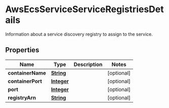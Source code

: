 

# AwsEcsServiceServiceRegistriesDetails

Information about a service discovery registry to assign to the service.

## Properties

| Name | Type | Description | Notes |
|------------ | ------------- | ------------- | -------------|
|**containerName** | [**String**](String.md) |  |  [optional] |
|**containerPort** | [**Integer**](Integer.md) |  |  [optional] |
|**port** | [**Integer**](Integer.md) |  |  [optional] |
|**registryArn** | [**String**](String.md) |  |  [optional] |



